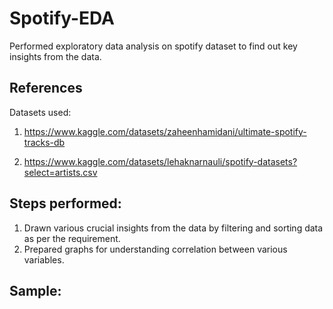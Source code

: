 # Spotify-EDA<br>
Performed exploratory data analysis on spotify dataset to find out key insights from the data.

## References<br>
Datasets used:<br>
1. https://www.kaggle.com/datasets/zaheenhamidani/ultimate-spotify-tracks-db

2. https://www.kaggle.com/datasets/lehaknarnauli/spotify-datasets?select=artists.csv

## Steps performed:<br>
1. Drawn various crucial insights from the data by filtering and sorting data as per the requirement.
2. Prepared graphs for understanding correlation between various variables.

## Sample:<br>
